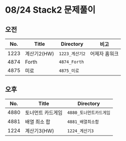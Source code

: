 # 08/24 Stack2 문제풀이

## 오전

| No.  | Title       | Directory      | 비고          |
| ---- | ----------- | -------------- | ------------- |
| 1223 | 계산기2(HW) | `1223_계산기2` | 어제자 홈워크 |
| 4874 | Forth       | `4874_Forth`   |               |
| 4875 | 미로        | `4875_미로`    |               |



## 오후

| No.  | Title       | Directory      |
| ---- | ----------- | -------------- |
| 4880 | 토너먼트 카드게임 | `4880_토너먼트카드게임` |
| 4881 | 배열 최소 합      | `4881_배열최소합`       |
| 1224 | 계산기3(HW) | `1224_계산기3` |

